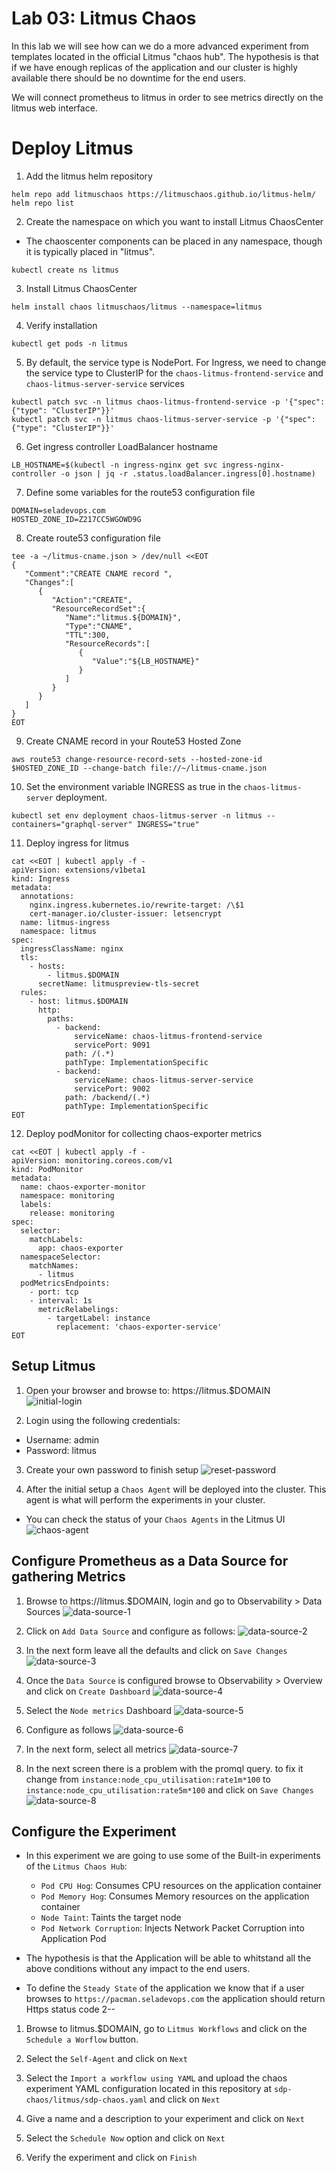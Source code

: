 # Lab 03: Litmus Chaos

In this lab we will see how can we do a more advanced experiment from templates located in the official Litmus "chaos hub".
The hypothesis is that if we have enough replicas of the application and our cluster is highly available there should be no downtime for the end users.

We will connect prometheus to litmus in order to see metrics directly on the litmus web interface.

# Deploy Litmus

1. Add the litmus helm repository
```
helm repo add litmuschaos https://litmuschaos.github.io/litmus-helm/
helm repo list
```

2. Create the namespace on which you want to install Litmus ChaosCenter
  - The chaoscenter components can be placed in any namespace, though it is typically placed in "litmus".
```
kubectl create ns litmus
```

3. Install Litmus ChaosCenter
```
helm install chaos litmuschaos/litmus --namespace=litmus
```

4. Verify installation
```
kubectl get pods -n litmus
```

5. By default, the service type is NodePort. For Ingress, we need to change the service type to ClusterIP for the `chaos-litmus-frontend-service` and `chaos-litmus-server-service` services
```
kubectl patch svc -n litmus chaos-litmus-frontend-service -p '{"spec": {"type": "ClusterIP"}}'
kubectl patch svc -n litmus chaos-litmus-server-service -p '{"spec": {"type": "ClusterIP"}}'
```

6. Get ingress controller LoadBalancer hostname
```
LB_HOSTNAME=$(kubectl -n ingress-nginx get svc ingress-nginx-controller -o json | jq -r .status.loadBalancer.ingress[0].hostname)
```

7. Define some variables for the route53 configuration file
```
DOMAIN=seladevops.com
HOSTED_ZONE_ID=Z217CC5WGOWD9G
```

8. Create route53 configuration file
```
tee -a ~/litmus-cname.json > /dev/null <<EOT
{
   "Comment":"CREATE CNAME record ",
   "Changes":[
      {
         "Action":"CREATE",
         "ResourceRecordSet":{
            "Name":"litmus.${DOMAIN}",
            "Type":"CNAME",
            "TTL":300,
            "ResourceRecords":[
               {
                  "Value":"${LB_HOSTNAME}"
               }
            ]
         }
      }
   ]
}
EOT
```

9. Create CNAME record in your Route53 Hosted Zone
```
aws route53 change-resource-record-sets --hosted-zone-id $HOSTED_ZONE_ID --change-batch file://~/litmus-cname.json
```

10. Set the environment variable INGRESS as true in the `chaos-litmus-server` deployment.
```
kubectl set env deployment chaos-litmus-server -n litmus --containers="graphql-server" INGRESS="true"
```

11. Deploy ingress for litmus
```
cat <<EOT | kubectl apply -f -
apiVersion: extensions/v1beta1
kind: Ingress
metadata:
  annotations:
    nginx.ingress.kubernetes.io/rewrite-target: /\$1
    cert-manager.io/cluster-issuer: letsencrypt
  name: litmus-ingress
  namespace: litmus
spec:
  ingressClassName: nginx
  tls:
    - hosts:
        - litmus.$DOMAIN
      secretName: litmuspreview-tls-secret
  rules:
    - host: litmus.$DOMAIN
      http:
        paths:
          - backend:
              serviceName: chaos-litmus-frontend-service
              servicePort: 9091
            path: /(.*)
            pathType: ImplementationSpecific
          - backend:
              serviceName: chaos-litmus-server-service
              servicePort: 9002
            path: /backend/(.*)
            pathType: ImplementationSpecific
EOT
```

12. Deploy podMonitor for collecting chaos-exporter metrics
```
cat <<EOT | kubectl apply -f -
apiVersion: monitoring.coreos.com/v1
kind: PodMonitor
metadata:
  name: chaos-exporter-monitor
  namespace: monitoring
  labels:
    release: monitoring
spec:
  selector:
    matchLabels:
      app: chaos-exporter
  namespaceSelector:
    matchNames:
      - litmus
  podMetricsEndpoints:
    - port: tcp
    - interval: 1s
      metricRelabelings:
        - targetLabel: instance
          replacement: 'chaos-exporter-service'
EOT
```

## Setup Litmus

1. Open your browser and browse to: https://litmus.$DOMAIN
  ![initial-login](/images/litmus-setup.png)

2. Login using the following credentials:
  - Username: admin
  - Password: litmus

3. Create your own password to finish setup
  ![reset-password](/images/setup-password.png)

4. After the initial setup a `Chaos Agent` will be deployed into the cluster. This agent is what will perform the experiments in your cluster.
  - You can check the status of your `Chaos Agents` in the Litmus UI
  ![chaos-agent](/images/chaos-agent.png)

## Configure Prometheus as a Data Source for gathering Metrics

1. Browse to https://litmus.$DOMAIN, login and go to Observability > Data Sources
  ![data-source-1](/images/data-source-1.png)

2. Click on `Add Data Source` and configure as follows:
  ![data-source-2](/images/data-source-2.png)

3. In the next form leave all the defaults and click on `Save Changes`
  ![data-source-3](/images/data-source-3.png)

4. Once the `Data Source` is configured browse to Observability > Overview and click on `Create Dashboard`
  ![data-source-4](/images/data-source-4.png)

5. Select the `Node metrics` Dashboard
  ![data-source-5](/images/data-source-5.png)

6. Configure as follows
  ![data-source-6](/images/data-source-6.png)

7. In the next form, select all metrics
  ![data-source-7](/images/data-source-7.png)

8. In the next screen there is a problem with the promql query. to fix it change from `instance:node_cpu_utilisation:rate1m*100` to `instance:node_cpu_utilisation:rate5m*100` and click on `Save Changes`
  ![data-source-8](/images/data-source-7.png)

## Configure the Experiment

- In this experiment we are going to use some of the Built-in experiments of the `Litmus Chaos Hub`:
  - `Pod CPU Hog`: Consumes CPU resources on the application container
  - `Pod Memory Hog`: Consumes Memory resources on the application container
  - `Node Taint`: Taints the target node
  - `Pod Network Corruption`: Injects Network Packet Corruption into Application Pod

- The hypothesis is that the Application will be able to whitstand all the above conditions without any impact to the end users.

- To define the `Steady State` of the application we know that if a user browses to `https://pacman.seladevops.com` the application should return Https status code 2--

1. Browse to litmus.$DOMAIN, go to `Litmus Workflows` and click on the `Schedule a Worflow` button.

2. Select the `Self-Agent` and click on `Next`

3. Select the `Import a workflow using YAML` and upload the chaos experiment YAML configuration located in this repository at `sdp-chaos/litmus/sdp-chaos.yaml` and click on `Next`

4. Give a name and a description to your experiment and click on `Next`

5. Select the `Schedule Now` option and click on `Next`

6. Verify the experiment and click on `Finish`

